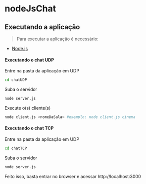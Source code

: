 # nodeJsChat

## Executando a aplicação

> Para executar a aplicação é necessário:

* [Node.js](https://nodejs.org/)

#### Executando o chat UDP

Entre na pasta da aplicação em UDP

```sh
cd chatUDP
```

Suba o servidor

```sh
node server.js
```

Execute o(s) cliente(s)

```sh
node client.js <nomeDaSala> #exemplo: node client.js cinema
```

#### Executando o chat TCP

Entre na pasta da aplicação em UDP

```sh
cd chatTCP
```

Suba o servidor

```sh
node server.js
```

Feito isso, basta entrar no browser e acessar http://localhost:3000
